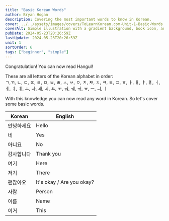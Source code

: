 ```yaml
---
title: "Basic Korean Words"
author: Bryan Hogan
description: Covering the most important words to know in Korean.
cover: ../../assets/images/covers/ToLearnKorean.com-Unit-1-Basic-Words.png
coverAlt: Simple illustration with a gradient background, book icon, and various small icons surrounding the title which is placed prominently in the center.
pubDate: 2024-05-23T20:26:59Z
lastUpdate: 2024-05-23T20:26:59Z
unit: 1
sortOrder: 6
tags: ["beginner", "simple"]
---
```


Congratulation! You can now read Hangul!

These are all letters of the Korean alphabet in order:  
ㄱ,ㄲ, ㄴ, ㄷ, ㄸ, ㄹ, ㅁ, ㅂ, ㅃ, ㅅ, ㅆ, ㅇ, ㅈ, ㅉ, ㅊ, ㅋ, ㅌ, ㅍ, ㅎ,
ㅏ, ㅐ, ㅑ, ㅒ, ㅓ, ㅔ, ㅕ, ㅖ, ㅗ, ㅘ, ㅙ, ㅚ, ㅛ, ㅜ, ㅝ, ㅞ, ㅟ, ㅠ, ㅡ, ㅢ, ㅣ

With this knowledge you can now read any word in Korean. So let's cover some basic words.

| Korean | English                   |
| ------ | ------------------------- |
| 안녕하세요  | Hello                     |
| 네      | Yes                       |
| 아니요    | No                        |
| 감사합니다  | Thank you                 |
| 여기     | Here                      |
| 저기     | There                     |
| 괜찮아요   | It's okay / Are you okay? |
| 사람     | Person                    |
| 이름     | Name                      |
| 이거     | This                      |
